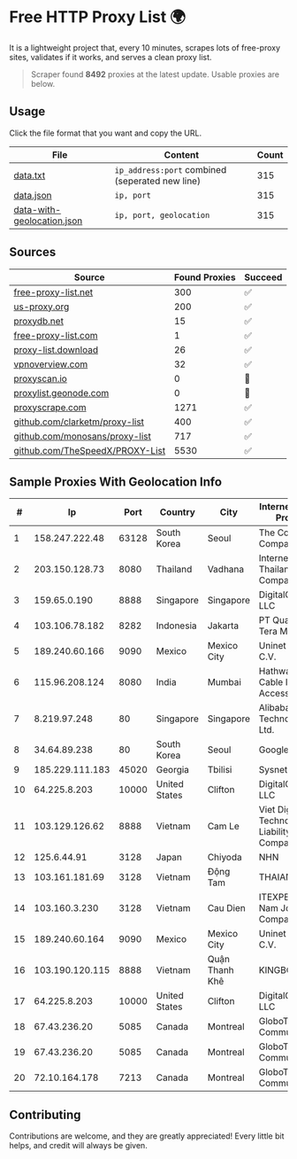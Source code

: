 
# Free HTTP Proxy List 🌍

It is a lightweight project that, every 10 minutes, scrapes lots of free-proxy sites, validates if it works, and serves a clean proxy list.


> Scraper found **8492** proxies at the latest update. Usable proxies are below.

## Usage

Click the file format that you want and copy the URL.


|File|Content|Count|
|----|-------|-----|
|[data.txt](https://raw.githubusercontent.com/themiralay/Proxy-List-World/master/data.txt)|`ip_address:port` combined (seperated new line)|315|
|[data.json](https://raw.githubusercontent.com/themiralay/Proxy-List-World/master/data.json)|`ip, port`|315|
|[data-with-geolocation.json](https://raw.githubusercontent.com/themiralay/Proxy-List-World/master/data-with-geolocation.json)|`ip, port, geolocation`|315|

## Sources

|Source|Found Proxies|Succeed|
|------|-------------|-------|
|[free-proxy-list.net](https://free-proxy-list.net)|300|✅|
|[us-proxy.org](https://www.us-proxy.org)|200|✅|
|[proxydb.net](http://proxydb.net)|15|✅|
|[free-proxy-list.com](https://free-proxy-list.com/?page=&port=&type%5B%5D=http&type%5B%5D=https&up_time=0&search=Search)|1|✅|
|[proxy-list.download](https://www.proxy-list.download/HTTP)|26|✅|
|[vpnoverview.com](https://vpnoverview.com/privacy/anonymous-browsing/free-proxy-servers)|32|✅|
|[proxyscan.io](https://www.proxyscan.io)|0|🚫|
|[proxylist.geonode.com](https://proxylist.geonode.com/api/proxy-list?limit=300&page=1&sort_by=lastChecked&sort_type=desc&protocols=http,https)|0|🚫|
|[proxyscrape.com](https://api.proxyscrape.com/v2/?request=displayproxies&protocol=http&timeout=10000&country=all&ssl=all&anonymity=all)|1271|✅|
|[github.com/clarketm/proxy-list](https://raw.githubusercontent.com/clarketm/proxy-list/master/proxy-list-raw.txt)|400|✅|
|[github.com/monosans/proxy-list](https://raw.githubusercontent.com/monosans/proxy-list/main/proxies/http.txt)|717|✅|
|[github.com/TheSpeedX/PROXY-List](https://raw.githubusercontent.com/TheSpeedX/PROXY-List/master/http.txt)|5530|✅|


## Sample Proxies With Geolocation Info

|#|Ip|Port|Country|City|Internet Service Provider|
|-|--|----|-------|----|-------------------------|
|1|158.247.222.48|63128|South Korea|Seoul|The Constant Company, LLC|
|2|203.150.128.73|8080|Thailand|Vadhana|Internet Thailand Company Ltd|
|3|159.65.0.190|8888|Singapore|Singapore|DigitalOcean, LLC|
|4|103.106.78.182|8282|Indonesia|Jakarta|PT Quantum Tera Multimedia|
|5|189.240.60.166|9090|Mexico|Mexico City|Uninet S.A. de C.V.|
|6|115.96.208.124|8080|India|Mumbai|Hathway IP over Cable Internet Access|
|7|8.219.97.248|80|Singapore|Singapore|Alibaba (US) Technology Co., Ltd.|
|8|34.64.89.238|80|South Korea|Seoul|Google LLC|
|9|185.229.111.183|45020|Georgia|Tbilisi|Sysnet LLC|
|10|64.225.8.203|10000|United States|Clifton|DigitalOcean, LLC|
|11|103.129.126.62|8888|Vietnam|Cam Le|Viet Digital Technology Liability Company|
|12|125.6.44.91|3128|Japan|Chiyoda|NHN|
|13|103.161.181.69|3128|Vietnam|Động Tam|THAIAN|
|14|103.160.3.230|3128|Vietnam|Cau Dien|ITEXPERT Viet Nam Joint Stock Company|
|15|189.240.60.164|9090|Mexico|Mexico City|Uninet S.A. de C.V.|
|16|103.190.120.115|8888|Vietnam|Quận Thanh Khê|KINGBOND|
|17|64.225.8.203|10000|United States|Clifton|DigitalOcean, LLC|
|18|67.43.236.20|5085|Canada|Montreal|GloboTech Communications|
|19|67.43.236.20|5085|Canada|Montreal|GloboTech Communications|
|20|72.10.164.178|7213|Canada|Montreal|GloboTech Communications|



## Contributing

Contributions are welcome, and they are greatly appreciated! Every
little bit helps, and credit will always be given.

